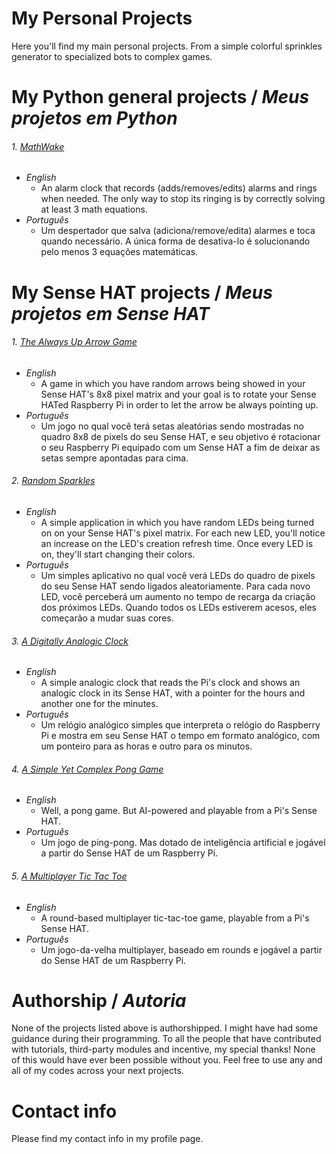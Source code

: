 # My Personal Projects
Here you'll find my main personal projects. From a simple colorful sprinkles generator to specialized bots to complex games.

# My Python general projects / *Meus projetos em Python*
###### 1. [MathWake](https://goo.gl/8xrnVq)
- *English*
  - An alarm clock that records (adds/removes/edits) alarms and rings when needed. The only way to stop its ringing is by correctly solving at least 3 math equations.
- *Português*
  - Um despertador que salva (adiciona/remove/edita) alarmes e toca quando necessário. A única forma de desativa-lo é solucionando pelo menos 3 equações matemáticas.

# My Sense HAT projects / *Meus projetos em Sense HAT*
###### 1. [The Always Up Arrow Game](https://goo.gl/8xrnVq)
- *English*
  - A game in which you have random arrows being showed in your Sense HAT's 8x8 pixel matrix and your goal is to rotate your Sense HATed Raspberry Pi in order to let the arrow be always pointing up.
- *Português*
  - Um jogo no qual você terá setas aleatórias sendo mostradas no quadro 8x8 de pixels do seu Sense HAT, e seu objetivo é rotacionar o seu Raspberry Pi equipado com um Sense HAT a fim de deixar as setas sempre apontadas para cima.
   
###### 2. [Random Sparkles](https://goo.gl/qG8D6n)
- *English*
  - A simple application in which you have random LEDs being turned on on your Sense HAT's pixel matrix. For each new LED, you'll notice an increase on the LED's creation refresh time. Once every LED is on, they'll start changing their colors.
- *Português*
  - Um simples aplicativo no qual você verá LEDs do quadro de pixels do seu Sense HAT sendo ligados aleatoriamente. Para cada novo LED, você perceberá um aumento no tempo de recarga da criação dos próximos LEDs. Quando todos os LEDs estiverem acesos, eles começarão a mudar suas cores.
   
###### 3. [A Digitally Analogic Clock](https://goo.gl/iPe3U2)
- *English*
  - A simple analogic clock that reads the Pi's clock and shows an analogic clock in its Sense HAT, with a pointer for the hours and another one for the minutes.
- *Português*
  - Um relógio analógico simples que interpreta o relógio do Raspberry Pi e mostra em seu Sense HAT o tempo em formato analógico, com um ponteiro para as horas e outro para os minutos.

###### 4. [A Simple Yet Complex Pong Game](https://goo.gl/fmq2N9)
- *English*
  - Well, a pong game. But AI-powered and playable from a Pi's Sense HAT.
- *Português*
  - Um jogo de ping-pong. Mas dotado de inteligência artificial e jogável a partir do Sense HAT de um Raspberry Pi.

###### 5. [A Multiplayer Tic Tac Toe](https://goo.gl/PB4nfA)
- *English*
  - A round-based multiplayer tic-tac-toe game, playable from a Pi's Sense HAT.
- *Português*
  - Um jogo-da-velha multiplayer, baseado em rounds e jogável a partir do Sense HAT de um Raspberry Pi.

# Authorship / *Autoria*
None of the projects listed above is authorshipped. I might have had some guidance during their programming. To all the people that have contributed with tutorials, third-party modules and incentive, my special thanks! None of this would have ever been possible without you.
Feel free to use any and all of my codes across your next projects.

# Contact info
Please find my contact info in my profile page.
